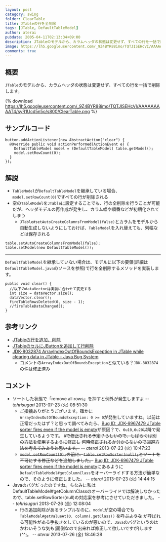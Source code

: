 ```yaml
---
layout: post
category: swing
folder: ClearTable
title: JTableの行を全削除
tags: [JTable, DefaultTableModel]
author: aterai
pubdate: 2005-04-11T02:13:34+09:00
description: JTableのモデルから、カラムヘッダの状態は変更せず、すべての行を一括で削除します。
image: https://lh5.googleusercontent.com/_9Z4BYR88imo/TQTJISEHcVI/AAAAAAAAAT4/syR1Ucd5n5o/s800/ClearTable.png
comments: true
---
```

## 概要
`JTable`のモデルから、カラムヘッダの状態は変更せず、すべての行を一括で削除します。

{% download https://lh5.googleusercontent.com/_9Z4BYR88imo/TQTJISEHcVI/AAAAAAAAAT4/syR1Ucd5n5o/s800/ClearTable.png %}

## サンプルコード
<pre class="prettyprint"><code>button.addActionListener(new AbstractAction("clear") {
  @Override public void actionPerformed(ActionEvent e) {
    DefaultTableModel model = (DefaultTableModel) table.getModel();
    model.setRowCount(0);
  }
});
</code></pre>

## 解説
- `TableModel`が`DefaultTableModel`を継承している場合、`model.setRowCount(0)`ですべての行が削除される
- 空の`TableModel`を`JTable`に設定することでも、行の全削除を行うことが可能だが、ヘッダモデルの再作成が発生し、カラム幅や順番などが初期化されてしまう
    - `JTable#setAutoCreateColumnsFromModel(false)`とカラムをモデルから自動生成しないようにしておけば、`TableModel`を入れ替えても、列幅などは保存される

<!-- dummy comment line for breaking list -->

<pre class="prettyprint"><code>table.setAutoCreateColumnsFromModel(false);
table.setModel(new DefaultTableModel());
</code></pre>

- - - -
`DefaultTableModel`を継承していない場合は、モデルに以下の要領(詳細は`DefaultTableModel.java`のソースを参照)で行を全削除するメソッドを実装します。

<pre class="prettyprint"><code>public void clear() {
  //以下のdataVectorは実装に合わせて変更する
  int size = dataVector.size();
  dataVector.clear();
  fireTableRowsDeleted(0, size - 1);
  //fireTableDataChanged();
}
</code></pre>

## 参考リンク
- [JTableの行を追加、削除](http://ateraimemo.com/Swing/AddRow.html)
- [JTableのセルにJButtonを追加して行削除](http://ateraimemo.com/Swing/DeleteButtonInCell.html)
- [JDK-8032874 ArrayIndexOutOfBoundsException in JTable while clearing data in JTable - Java Bug System](https://bugs.openjdk.java.net/browse/JDK-8032874)
    - コメントの`ArrayIndexOutOfBoundsException`と似ている？`JDK-8032874`の件は修正済み

<!-- dummy comment line for breaking list -->

## コメント
- ソートした状態で「remove all rows」を押すと例外が発生しますよ -- *tohrisugari* 2013-07-23 (火) 08:51:30
    - ご指摘ありがとうございます。確かに`ArrayIndexOutOfBoundsException: 0 >= 0`が発生していますね。以前は正常だったはず？と思って調べてみたら、[Bug ID: JDK-6967479 JTable sorter fires even if the model is empty](http://bugs.java.com/bugdatabase/view_bug.do?bug_id=6967479)が原因？で、`6u10,6u20`以降で発生しているようです。 ~~`8`で修正される予定？らしいので、しばらくは別の方法を使用するように修正し~~ ~~何時修正されるか分からないので回避方法を考えてみようと思います。~~ -- *aterai* 2013-07-23 (火) 10:47:23
    - ~~`model.setRowCount(0);`の前に、`table.setRowSorter(null);`とソートを不可にする修正などを追加しました。~~ [Bug ID: JDK-6967479 JTable sorter fires even if the model is empty](http://bugs.java.com/bugdatabase/view_bug.do?bug_id=6967479)にあるように`DefaultTableModel#getColumnClass`をオーバーライドする方法が簡単なので、そのように修正しました。 -- *aterai* 2013-07-23 (火) 14:44:15
- Javaのバグだったのですね。ちなみに私はDefaultTableModel#getColumnClassのオーバーライドでは解決しなかったので、table.setRowSorter(null)の対応案を参考にさせていただきました。 -- *tohrisugari* 2013-07-26 (金) 12:08:04
    - 行の追加削除があるサンプルなのに、`model`が空の場合でも`TableModel#getValueAt(0, column).getClass()` ~~を呼ぶような~~ が呼ばれる可能性がある手抜きをしているのが悪いので、`Java`のバグというのはかわいそうな気も(面倒なので出来れば修正して欲しいですが)します(^^;。 -- *aterai* 2013-07-26 (金) 18:46:28

<!-- dummy comment line for breaking list -->
